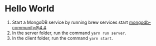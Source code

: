 # Hello World

1. Start a MongoDB service by running brew services start mongodb-community@4.4.
2. In the server folder, run the command `yarn run server`.
3. In the client folder, run the command `yarn start`.
